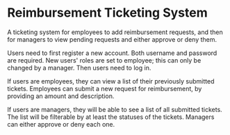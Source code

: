 # Reimbursement Ticketing System

A ticketing system for employees to add reimbursement requests, and then for managers to view pending requests and
either approve or deny them.

Users need to first register a new account. Both username and password are required. New users' roles are set to
employee; this can only be changed by a manager. Then users need to log in.

If users are employees, they can view a list of their previously submitted tickets. Employees can submit a new request
for reimbursement, by providing an amount and description.

If users are managers, they will be able to see a list of all submitted tickets. The list will be filterable by at least
the statuses of the tickets. Managers can either approve or deny each one.
